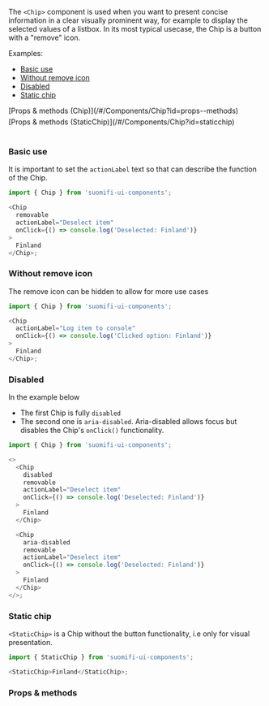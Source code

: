 The `<Chip>` component is used when you want to present concise information in a clear visually prominent way, for example to display the selected values of a listbox. In its most typical usecase, the Chip is a button with a "remove" icon.

Examples:

- [Basic use](/#/Components/Chip?id=basic-use)
- [Without remove icon](/#/Components/Chip?id=without-remove-icon)
- [Disabled](/#/Components/Chip?id=disabled)
- [Static chip](/#/Components/Chip?id=static-chip)

<div style="margin-bottom: 5px">
  [Props & methods (Chip)](/#/Components/Chip?id=props--methods)
</div>
<div style="margin-bottom: 40px">
  [Props & methods (StaticChip)](/#/Components/Chip?id=staticchip)
</div>

### Basic use

It is important to set the `actionLabel` text so that can describe the function of the Chip.

```js
import { Chip } from 'suomifi-ui-components';

<Chip
  removable
  actionLabel="Deselect item"
  onClick={() => console.log('Deselected: Finland')}
>
  Finland
</Chip>;
```

### Without remove icon

The remove icon can be hidden to allow for more use cases

```js
import { Chip } from 'suomifi-ui-components';

<Chip
  actionLabel="Log item to console"
  onClick={() => console.log('Clicked option: Finland')}
>
  Finland
</Chip>;
```

### Disabled

In the example below

- The first Chip is fully `disabled`
- The second one is `aria-disabled`. Aria-disabled allows focus but disables the Chip's `onClick()` functionality.

```js
import { Chip } from 'suomifi-ui-components';

<>
  <Chip
    disabled
    removable
    actionLabel="Deselect item"
    onClick={() => console.log('Deselected: Finland')}
  >
    Finland
  </Chip>

  <Chip
    aria-disabled
    removable
    actionLabel="Deselect item"
    onClick={() => console.log('Deselected: Finland')}
  >
    Finland
  </Chip>
</>;
```

### Static chip

`<StaticChip>` is a Chip without the button functionality, i.e only for visual presentation.

```js
import { StaticChip } from 'suomifi-ui-components';

<StaticChip>Finland</StaticChip>;
```

### Props & methods
